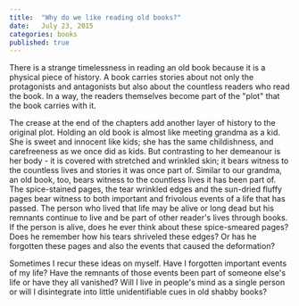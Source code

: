 ```yaml
---
title:  "Why do we like reading old books?"
date:   July 23, 2015
categories: books
published: true
---
```

There is a strange timelessness in reading an old book because it is a physical piece of history. A book carries stories about not only the protagonists and antagonists but also about the countless readers who read the book. In a way, the readers themselves become part of the "plot" that the book carries with it.

The crease at the end of the chapters add another layer of history to the original plot. Holding an old book is almost like meeting grandma as a kid. She is sweet and innocent like kids; she has the same childishness, and carefreeness as we once did as kids. But contrasting to her demeanour is her body - it is covered with stretched and wrinkled skin; it bears witness to the countless lives and stories it was once part of. Similar to our grandma, an old book, too, bears witness to the countless lives it has been part of. The spice-stained pages, the tear wrinkled edges and the sun-dried fluffy pages bear witness to both important and frivolous events of a life that has passed. The person who lived that life may be alive or long dead but his remnants continue to live and be part of other reader's lives through books. If the person is alive, does he ever think about these spice-smeared pages? Does he remember how his tears shriveled these edges? Or has he forgotten these pages and also the events that caused the deformation? 

Sometimes I recur these ideas on myself. Have I forgotten important events of my life? Have the remnants of those events been part of someone else's life or have they all vanished? Will I live in people's mind as a single person or will I disintegrate into little unidentifiable cues in old shabby books?
